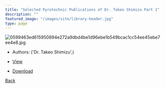 ```yaml
---
title: "Selected Pyrotechnic Publications of Dr. Takeo Shimizu Part 1"
description: ""
featured_image: "/images/site/library-header.jpg"
type: page
---
```


![0599463ed615950894e272a9dbd4be1d96ebe1b549bcac1cc54ee45ebe7ee4e8.jpg](https://drive.google.com/uc?export=view&id=183Ur72paMOh1Ns3c5xvDfzDZyAcUrB9A)
* Authors: ('Dr. Takeo Shimizu',)
* [View](https://drive.google.com/uc?export=view&id=1u5PU6MyYPI-Y3f-weYKMoQw-G2Aj1agb)

* [Download](https://drive.google.com/uc?export=download&id=1u5PU6MyYPI-Y3f-weYKMoQw-G2Aj1agb)

[Back](http://localhost:1313/library/ebooks/
)